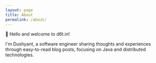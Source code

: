 ```yaml
---
layout: page
title: About
permalink: /about/
---
```


👋 Hello and welcome to d6t.in!

I'm Dushyant, a software engineer sharing thoughts and experiences through easy-to-read blog posts, focusing on Java and distributed technologies.

